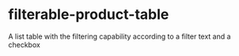 # filterable-product-table
A list table with the filtering capability according to a filter text and a checkbox
